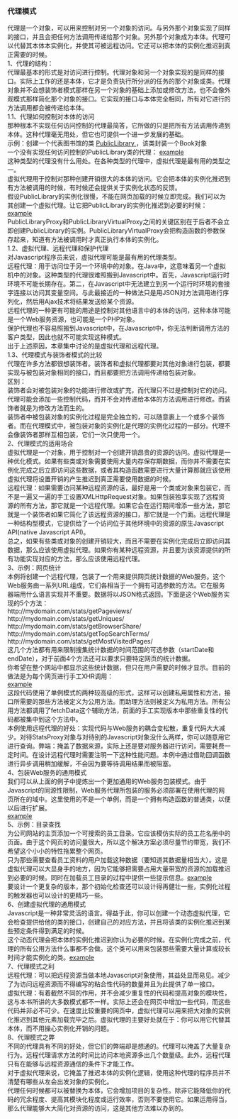 <h3>代理模式</h3>
代理是一个对象，可以用来控制对另一个对象的访问。与另外那个对象实现了同样的接口，并且会把任何方法调用传递给那个对象。另外那个对象成为本体。代理可以代替其本体本实例化，并使其可被远程访问。它还可以把本体的实例化推迟到真正需要的时候。<br />
1、代理的结构：<br />
代理最基本的形式是对访问进行控制。代理对象和另一个对象实现的是同样的接口。实际上工作的还是本体，它才是负责执行所分派的任务的那个对象或类。代理对象并不会想装饰者模式那样在另一个对象的基础上添加或修改方法，也不会像外观模式那样简化那个对象的接口。它实现的接口与本体完全相同，所有对它进行的方法调用都会被传递给本体。<br />
1.1、代理如何控制对本体的访问<br />
那种根本不实现任何访问控制的代理最简答，它所做的只是把所有方法调用传递到本体。这种代理毫无用处，但它也可提供一个进一步发展的基础。<br />
示例：创建一个代表图书馆的类
<a href="https://github.com/wchaowu/javascript-code/blob/master/JavaScript-Design-Patterns/The-Proxy-Pattern/1%20-%20PublicLibrary%20class%20from%20Chapter%203.js">
PublicLibrary
</a>
，该类封装一个Book对象<br />
一个没有实现任何访问控制的PublicLibrary类的代理：
<a href="https://github.com/wchaowu/javascript-code/blob/master/JavaScript-Design-Patterns/The-Proxy-Pattern/2%20-%20PublicLibraryProxy%20class.js">example</a>
<br />
这种类型的代理没有什么用处。在各种类型的代理中，虚拟代理是最有用的类型之一。<br />
虚拟代理用于控制对那种创建开销很大的本体的访问。它会把本体的实例化推迟到有方法被调用的时候，有时候还会提供关于实例化状态的反馈。<br />
假设PublicLibrary的实例化很慢，不能在网页加载的时候立即完成。我们可以为其创建一个虚拟代理。让它把PublicLibrary的实例化推迟到必要的时候：
<br />
<a href="https://github.com/wchaowu/javascript-code/blob/master/JavaScript-Design-Patterns/The-Proxy-Pattern/3%20-%20PublicLibraryVirtualProxy%20class.js">example</a>
<br />
PublicLibraryProxy和PublicLibraryVirtualProxy之间的关键区别在于后者不会立即创建PublicLibrary的实例。PublicLibraryVirtualProxy会把构造函数的参数保存起来，知道有方法被调用时才真正执行本体的实例化。<br />
1.2、虚拟代理、远程代理和保护代理<br />
对Javascript程序员来说，虚拟代理可能是最有用的代理类型。<br />
远程代理：用于访问位于另一个环境中的对象。在Java中，这意味着另一个虚拟机中的对象。这种类型的代理很难照搬到Javascript中。首先，Javascript运行时环境不可能长期存在。第二，在Javascript中无法建立到另一个运行时环境的套接字连接以访问其变量空间。与此最接近的一种做法只是用JSON对方法调用进行序列化，然后用Ajax技术将结果发送给某个资源。<br />
远程代理的一种更有可能的用途是控制对其他语言中的本体的访问，这种本体可能是一个Web服务资源，也可能是一个PHP对象。<br />
保护代理也不容易照搬到Javascript中，在Javascript中，你无法判断调用方法的客户类型，因此也就不可能实现这种模式。<br />
出于上述原因，本章集中讨论的是虚拟代理和远程代理。<br />
1.3、代理模式与装饰者模式的比较<br />
代理在许多方法都很想装饰者。装饰者和虚拟代理都要对其他对象进行包装，都要实现与被包装对象相同的接口，而且都要把方法调用传递给包装对象。<br />
区别：<br />
装饰者会对被包装对象的功能进行修改或扩充，而代理只不过是控制对它的访问。代理可能会添加一些控制代码，而并不会对传递给本体的方法调用进行修改。而装饰者就是为修改方法而生的。<br />
装饰者中被包装对象的实例化过程是完全独立的，可以随意裹上一个或多个装饰者。而在代理模式中，被包装对象的实例化是代理的实例化过程的一部分。代理不会像装饰者那样互相包装，它们一次只使用一个。<br />
2、代理模式的适用场合<br />
虚拟代理是一个对象，用于控制对一个创建开销昂贵的资源的访问。虚拟代理是一种优化模式。如果有些类或对象需要使用大量内存保存期数据，而你并不需要在实例化完成之后立即访问这些数据，或者其构造函数需要进行大量计算那就应该使用虚拟代理将设置开销的产生推迟到真正需要使用数据的时候。<br />
远程代理：如果需要访问某种远程资源的话，最好是用一个类或对象来包装它，而不是一遍又一遍的手工设置XMLHttpRequest对象。如果包装独享实现了远程资源的所有方法，那它就是一个远程代理。如果它会在运行期间增添一些方法，那它就是一个装饰者如果它简化了该远程资源的接口，那它就是一个门面。远程代理是一种结构型模式，它提供给了一个访问位于其他环境中的资源的原生Javascript API(native Javascript API)。<br />
总之，如果有些类或对象的创建开销较大，而且不需要在实例化完成后立即访问其数据，那么应该使用虚拟代理。如果你有某种远程资源，并且要为该资源提供的所有功能实现对应的方法，那么应该使用远程代理。<br />
3、示例：网页统计<br />
本例将创建一个远程代理，包装了一个用来提供网页统计数据的Web服务。这个Web服务由一系列URL组成，它们各相当于一个拥有可选参数的方法。它在服务器端用什么语言实现并不重要。数据将以JSON格式返回。下面是这个Web服务实现的5个方法：<br />
http://mydomain.com/stats/getPageviews/<br />
http://mydomain.com/stats/getUniques/<br />
http://mydomain.com/stats/getBrowserShare/<br />
http://mydomain.com/stats/getTopSearchTerms/<br />
http://mydomain.com/stats/getMostVisitedPages/<br />
这几个方法都有用来限制搜集统计数据的时间范围的可选参数（startDate和endDate），对于前面4个方法还可以要求只要特定网页的统计数据。<br />
你希望在整个网站中都显示这些统计数据，但只在用户需要的时候才显示。目前的做法是为每个网页进行手工XHR调用：<br />
<a href="https://github.com/wchaowu/javascript-code/blob/master/JavaScript-Design-Patterns/The-Proxy-Pattern/4%20-%20Page%20statistics%20example.js">
example</a><br />
这段代码使用了单例模式的两种较高级的形式，这样可以创建私用属性和方法，接口所需要的那些方法被定义为公用方法。而助理方法则被定义为私用方法。所有公用方法都调用了fetchData这个辅助方法，前面的手工实现版本中那些重复性的代码都被集中到这个方法中。<br />
本例使用远程代理的好处：实现代码与Web服务的耦合变松散，重复代码大大减少。对待StatsProxy对象与对待别的Javascript对象没什么两样，你可以随意用它进行查询。弊端：掩盖了数据来源，实际上还是要对服务器进行访问，需要耗费一定时间。在设计远程代理时需要注明一下这种性能问题。本例中通过借助回调函数进行异步调用稍加缓解，不会因为要等待调用结果而被阻塞。<br />
4、包装Web服务的通用模式<br />
我们可以从上面的例子中提炼出一个更加通用的Web服务包装模式。由于Javascript的同源性限制，Web服务代理所包装的服务必须部署在使用代理的网页所在的域中。这里使用的不是一个单例，而是一个拥有构造函数的普通类，以便以后进行扩展。
<br />
<a href="https://github.com/wchaowu/javascript-code/blob/master/JavaScript-Design-Patterns/The-Proxy-Pattern/5%20-%20General%20pattern%20for%20wrapping%20a%20web%20service.js">example</a><br />
5、示例：目录查找<br />
为公司网站的主页添加一个可搜索的员工目录。它应该模仿实际的员工花名册中的页面。由于这个网页的访问量很大，所以这个解决方案必须尽量节约带宽，我们不希望这个小小的特性拖累整个网页。<br />
只为那些需要查看员工资料的用户加载这种数据（要知道其数据量相当大）。这是虚拟代理可以大显身手的地方，因为它能够把需要占用大量带宽的资源的加载推迟到必要的时候。同时在加载员工目录的过程中提供一些提示信息。<a href="https://github.com/wchaowu/javascript-code/blob/master/JavaScript-Design-Patterns/The-Proxy-Pattern/6%20-%20Directory%20lookup%20example.js">example</a><br />
要设计一个更复杂的版本，那个初始化检查还可以设计得再健壮一些，实例化过程的触发器也可以设计的更精巧一些。<br />
6、创建虚拟代理的通用模式<br />
Javascript是一种非常灵活的语言。得益于此，你可以创建一个动态虚拟代理，它会检查提供给他的类的接口，创建自己的对应方法，并且将该类的实例化推迟到某些预定条件得到满足的时候。<br />
这个动态代理会把本体的实例化推迟到你认为必要的时候。在实例化完成之前，代理的所有公用方法什么事都不会做。这个类可以用来包装那些需要大量计算或较长时间才能实例化的类。<a href="https://github.com/wchaowu/javascript-code/blob/master/JavaScript-Design-Patterns/The-Proxy-Pattern/7%20-%20General%20pattern%20for%20creating%20a%20virtual%20proxy.js">example</a><br />
7、代理模式之利<br />
远程代理：可以把远程资源当做本地Javascript对象使用，其益处显而易见。减少了为访问远程资源而不得编写的粘合性代码的数量并且为此提供了单一接口。<br />
虚拟代理：有着截然不同的作用，并不会减少重复性的代码和提高对象的模块性，这与本书所讲的大多数模式都不一样。实际上还会在网页中增加一些代码，而这些代码并非必不可少。在速度比较重要的网页中，虚拟代理可以用来把大对象的实例化推迟到其他元素加载完毕之后。虚拟代理的主要好处就在于：你可以用它代替其本体，而不用操心实例化开销的问题。<br />
8、代理模式之弊<br />
不同的代理具有不同的好处，但它们的弊端却是想通的。代理可以掩盖了大量复杂行为。远程代理请求方法的时间比访问本地资源多出几个数量级。此外，远程代理只有在能够与远程资源通信的条件下才能工作。<br />
对于虚拟代理来说，它掩盖了推迟本体的实例化逻辑，使用这种代理的程序员并不清楚有哪些从左会出发对象的实例化。<br />
代理任何时候都可以被替换为本体，它会增加项目的复杂性。除非它能降低你的代码的冗余程度、提高其模块化程度或运行效率，否则不要使用它。如果运用得当，那么代理能够大大简化对资源的访问，这是其他方法难以办到的。